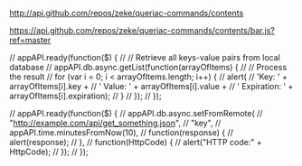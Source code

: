http://api.github.com/repos/zeke/queriac-commands/contents

https://api.github.com/repos/zeke/queriac-commands/contents/bar.js?ref=master

// appAPI.ready(function($) {
//   // Retrieve all keys-value pairs from local database
//   appAPI.db.async.getList(function(arrayOfItems) {
//     // Process the result
//     for (var i = 0; i < arrayOfItems.length; i++) {
//       alert(
//         'Key: ' + arrayOfItems[i].key +
//         ' Value: ' + arrayOfItems[i].value +
//         ' Expiration: ' + arrayOfItems[i].expiration);
//     }
//   });
// });


// appAPI.ready(function($) {
//   appAPI.db.async.setFromRemote(
//     "http://example.com/api/get_something.json",
//     "key",
//     appAPI.time.minutesFromNow(10),
//     function(response) {
//       alert(response);
//     },
//     function(HttpCode) {
//       alert("HTTP code:" + HttpCode);
//   });
// });